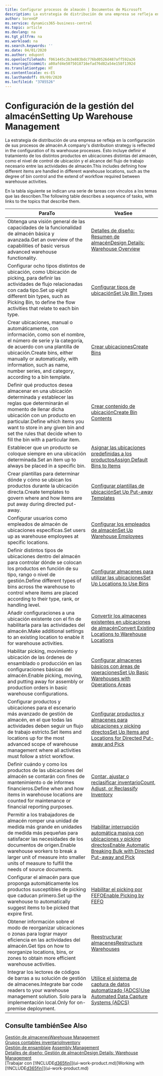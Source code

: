 ```yaml
---
title: Configurar procesos de almacén | Documentos de Microsoft
description: La estrategia de distribución de una empresa se refleja en la configuración de sus procesos de almacén. Esto incluye definir el tratamiento de los distintos productos en ubicaciones distintas del almacén, como el nivel de control de ubicación y el alcance del flujo de trabajo necesario entre las actividades de almacén.
author: SorenGP
ms.service: dynamics365-business-central
ms.topic: article
ms.devlang: na
ms.tgt_pltfrm: na
ms.workload: na
ms.search.keywords: ''
ms.date: 04/01/2020
ms.author: edupont
ms.openlocfilehash: f061445c2b3e883bdc776bd0526d487aff592a26
ms.sourcegitcommit: a80afd4e5075018716efad76d82a54e158f1392d
ms.translationtype: HT
ms.contentlocale: es-ES
ms.lasthandoff: 09/09/2020
ms.locfileid: "3785526"
---
```

# <a name="setting-up-warehouse-management"></a><span data-ttu-id="9299d-104">Configuración de la gestión del almacén</span><span class="sxs-lookup"><span data-stu-id="9299d-104">Setting Up Warehouse Management</span></span>
<span data-ttu-id="9299d-105">La estrategia de distribución de una empresa se refleja en la configuración de sus procesos de almacén.</span><span class="sxs-lookup"><span data-stu-id="9299d-105">A company's distribution strategy is reflected in the configuration of its warehouse processes.</span></span> <span data-ttu-id="9299d-106">Esto incluye definir el tratamiento de los distintos productos en ubicaciones distintas del almacén, como el nivel de control de ubicación y el alcance del flujo de trabajo necesario entre las actividades de almacén.</span><span class="sxs-lookup"><span data-stu-id="9299d-106">This includes defining how different items are handled in different warehouse locations, such as the degree of bin control and the extend of workflow required between warehouse activities.</span></span>  

 <span data-ttu-id="9299d-107">En la tabla siguiente se indican una serie de tareas con vínculos a los temas que las describen.</span><span class="sxs-lookup"><span data-stu-id="9299d-107">The following table describes a sequence of tasks, with links to the topics that describe them.</span></span>   

|<span data-ttu-id="9299d-108">**Para**</span><span class="sxs-lookup"><span data-stu-id="9299d-108">**To**</span></span>|<span data-ttu-id="9299d-109">**Vea**</span><span class="sxs-lookup"><span data-stu-id="9299d-109">**See**</span></span>|  
|------------|-------------|  
|<span data-ttu-id="9299d-110">Obtenga una visión general de las capacidades de la funcionalidad de almacén básica y avanzada.</span><span class="sxs-lookup"><span data-stu-id="9299d-110">Get an overview of the capabilities of basic versus advanced warehouse functionality.</span></span>|[<span data-ttu-id="9299d-111">Detalles de diseño: Resumen de almacén</span><span class="sxs-lookup"><span data-stu-id="9299d-111">Design Details: Warehouse Overview</span></span>](design-details-warehouse-overview.md)|  
|<span data-ttu-id="9299d-112">Configurar ocho tipos distintos de ubicación, como Ubicación de picking, para definir las actividades de flujo relacionadas con cada tipo.</span><span class="sxs-lookup"><span data-stu-id="9299d-112">Set up eight different bin types, such as Picking Bin, to define the flow activities that relate to each bin type.</span></span>|[<span data-ttu-id="9299d-113">Configurar tipos de ubicación</span><span class="sxs-lookup"><span data-stu-id="9299d-113">Set Up Bin Types</span></span>](warehouse-how-to-set-up-bin-types.md)|  
|<span data-ttu-id="9299d-114">Crear ubicaciones, manual o automáticamente, con información, como son el nombre, el número de serie y la categoría, de acuerdo con una plantilla de ubicación.</span><span class="sxs-lookup"><span data-stu-id="9299d-114">Create bins, either manually or automatically, with information, such as name, number series, and category, according to a bin template.</span></span>|[<span data-ttu-id="9299d-115">Crear ubicaciones</span><span class="sxs-lookup"><span data-stu-id="9299d-115">Create Bins</span></span>](warehouse-how-to-create-individual-bins.md)|  
|<span data-ttu-id="9299d-116">Definir qué productos desea almacenar en una ubicación determinada y establecer las reglas que determinarán el momento de llenar dicha ubicación con un producto en particular.</span><span class="sxs-lookup"><span data-stu-id="9299d-116">Define which items you want to store in any given bin and set the rules that decide when to fill the bin with a particular item.</span></span>|[<span data-ttu-id="9299d-117">Crear contenido de ubicación</span><span class="sxs-lookup"><span data-stu-id="9299d-117">Create Bin Contents</span></span>](warehouse-how-to-set-up-bin-contents.md)|  
|<span data-ttu-id="9299d-118">Establecer que un producto se coloque siempre en una ubicación determinada.</span><span class="sxs-lookup"><span data-stu-id="9299d-118">Set an item up to always be placed in a specific bin.</span></span>|[<span data-ttu-id="9299d-119">Asignar las ubicaciones predefinidas a los productos</span><span class="sxs-lookup"><span data-stu-id="9299d-119">Assign Default Bins to Items</span></span>](warehouse-how-to-assign-default-bins-to-items.md)|
|<span data-ttu-id="9299d-120">Crear plantillas para determinar dónde y cómo se ubican los productos durante la ubicación directa.</span><span class="sxs-lookup"><span data-stu-id="9299d-120">Create templates to govern where and how items are put away during directed put-away.</span></span>|[<span data-ttu-id="9299d-121">Configurar plantillas de ubicación</span><span class="sxs-lookup"><span data-stu-id="9299d-121">Set Up Put-away Templates</span></span>](warehouse-how-to-set-up-put-away-templates.md)|
|<span data-ttu-id="9299d-122">Configurar usuarios como empleados de almacén de ubicaciones específicas.</span><span class="sxs-lookup"><span data-stu-id="9299d-122">Set users up as warehouse employees at specific locations.</span></span>|[<span data-ttu-id="9299d-123">Configurar los empleados de almacén</span><span class="sxs-lookup"><span data-stu-id="9299d-123">Set Up Warehouse Employees</span></span>](warehouse-how-to-set-up-warehouse-employees.md)|
|<span data-ttu-id="9299d-124">Definir distintos tipos de ubicaciones dentro del almacén para controlar dónde se colocan los productos en función de su tipo, rango o nivel de gestión.</span><span class="sxs-lookup"><span data-stu-id="9299d-124">Define different types of bins across the warehouse to control where items are placed according to their type, rank, or handling level.</span></span>|[<span data-ttu-id="9299d-125">Configurar almacenes para utilizar las ubicaciones</span><span class="sxs-lookup"><span data-stu-id="9299d-125">Set Up Locations to Use Bins</span></span>](warehouse-how-to-set-up-locations-to-use-bins.md)|
|<span data-ttu-id="9299d-126">Añadir configuraciones a una ubicación existente con el fin de habilitarla para las actividades del almacén.</span><span class="sxs-lookup"><span data-stu-id="9299d-126">Make additional settings to an existing location to enable it for warehouse activities.</span></span>|[<span data-ttu-id="9299d-127">Convertir los almacenes existentes en ubicaciones de almacén</span><span class="sxs-lookup"><span data-stu-id="9299d-127">Convert Existing Locations to Warehouse Locations</span></span>](warehouse-how-to-convert-existing-locations-to-warehouse-locations.md)|
|<span data-ttu-id="9299d-128">Habilitar picking, movimiento y ubicación de las órdenes de ensamblado o producción en las configuraciones básicas del almacén.</span><span class="sxs-lookup"><span data-stu-id="9299d-128">Enable picking, moving, and putting away for assembly or production orders in basic warehouse configurations.</span></span>|[<span data-ttu-id="9299d-129">Configurar almacenes básicos con áreas de operaciones</span><span class="sxs-lookup"><span data-stu-id="9299d-129">Set Up Basic Warehouses with Operations Areas</span></span>](warehouse-how-to-set-up-basic-warehouses-with-operations-areas.md)|  
|<span data-ttu-id="9299d-130">Configurar productos y ubicaciones para el escenario más avanzado de gestión de almacén, en el que todas las actividades deben seguir un flujo de trabajo estricto.</span><span class="sxs-lookup"><span data-stu-id="9299d-130">Set items and locations up for the most advanced scope of warehouse management where all activities must follow a strict workflow.</span></span>|[<span data-ttu-id="9299d-131">Configurar productos y almacenes para ubicaciones y picking directos</span><span class="sxs-lookup"><span data-stu-id="9299d-131">Set Up Items and Locations for Directed Put-away and Pick</span></span>](warehouse-how-to-set-up-items-for-directed-put-away-and-pick.md)|  
|<span data-ttu-id="9299d-132">Definir cuándo y como los productos de las ubicaciones del almacén se contarán con fines de mantenimiento o de informes financieros.</span><span class="sxs-lookup"><span data-stu-id="9299d-132">Define when and how items in warehouse locations are counted for maintenance or financial reporting purposes.</span></span>|[<span data-ttu-id="9299d-133">Contar, ajustar o reclasificar inventario</span><span class="sxs-lookup"><span data-stu-id="9299d-133">Count, Adjust, or Reclassify Inventory</span></span>](inventory-how-count-adjust-reclassify.md)|
|<span data-ttu-id="9299d-134">Permitir a los trabajadores de almacén romper una unidad de medida más grande en unidades de medida más pequeñas para satisfacer las necesidades de los documentos de origen.</span><span class="sxs-lookup"><span data-stu-id="9299d-134">Enable warehouse workers to break a larger unit of measure into smaller units of measure to fulfill the needs of source documents.</span></span>|[<span data-ttu-id="9299d-135">Habilitar interrupción automática masiva con ubicaciones y picking directos</span><span class="sxs-lookup"><span data-stu-id="9299d-135">Enable Automatic Breaking Bulk with Directed Put-away and Pick</span></span>](warehouse-enable-automatic-breaking-bulk-with-directed-put-away-and-pick.md)|  
|<span data-ttu-id="9299d-136">Configurar el almacén para que proponga automáticamente los productos susceptibles de picking que caducan primero.</span><span class="sxs-lookup"><span data-stu-id="9299d-136">Set up the warehouse to automatically suggest items to be picked that expire first.</span></span>|[<span data-ttu-id="9299d-137">Habilitar el picking por FEFO</span><span class="sxs-lookup"><span data-stu-id="9299d-137">Enable Picking by FEFO</span></span>](warehouse-picking-by-fefo.md)|
|<span data-ttu-id="9299d-138">Obtener información sobre el modo de reorganizar ubicaciones o zonas para lograr mayor eficiencia en las actividades del almacén.</span><span class="sxs-lookup"><span data-stu-id="9299d-138">Get tips on how to reorganize locations, bins, or zones to obtain more efficient warehouse activities.</span></span>|[<span data-ttu-id="9299d-139">Reestructurar almacenes</span><span class="sxs-lookup"><span data-stu-id="9299d-139">Restructure Warehouses</span></span>](warehouse-how-to-restructure-warehouses.md)|
|<span data-ttu-id="9299d-140">Integrar los lectores de códigos de barras a su solución de gestión de almacenes.</span><span class="sxs-lookup"><span data-stu-id="9299d-140">Integrate bar code readers to your warehouse management solution.</span></span> <span data-ttu-id="9299d-141">Solo para la implementación local.</span><span class="sxs-lookup"><span data-stu-id="9299d-141">Only for on-premise deployment.</span></span>|[<span data-ttu-id="9299d-142">Utilice el sistema de captura de datos automatizado (ADCS)</span><span class="sxs-lookup"><span data-stu-id="9299d-142">Use Automated Data Capture Systems (ADCS)</span></span>](warehouse-use-automated-data-capture-systems-adcs.md)|

## <a name="see-also"></a><span data-ttu-id="9299d-143">Consulte también</span><span class="sxs-lookup"><span data-stu-id="9299d-143">See Also</span></span>  
[<span data-ttu-id="9299d-144">Gestión de almacenes</span><span class="sxs-lookup"><span data-stu-id="9299d-144">Warehouse Management</span></span>](warehouse-manage-warehouse.md)  
[<span data-ttu-id="9299d-145">Grupos contables inventario</span><span class="sxs-lookup"><span data-stu-id="9299d-145">Inventory</span></span>](inventory-manage-inventory.md)  
<span data-ttu-id="9299d-146">[Gestión de ensamblaje](assembly-assemble-items.md)  </span><span class="sxs-lookup"><span data-stu-id="9299d-146">[Assembly Management](assembly-assemble-items.md)  </span></span>  
[<span data-ttu-id="9299d-147">Detalles de diseño: Gestión de almacén</span><span class="sxs-lookup"><span data-stu-id="9299d-147">Design Details: Warehouse Management</span></span>](design-details-warehouse-management.md)  
<span data-ttu-id="9299d-148">[Trabajar con [!INCLUDE[d365fin](includes/d365fin_md.md)]](ui-work-product.md)</span><span class="sxs-lookup"><span data-stu-id="9299d-148">[Working with [!INCLUDE[d365fin](includes/d365fin_md.md)]](ui-work-product.md)</span></span>
